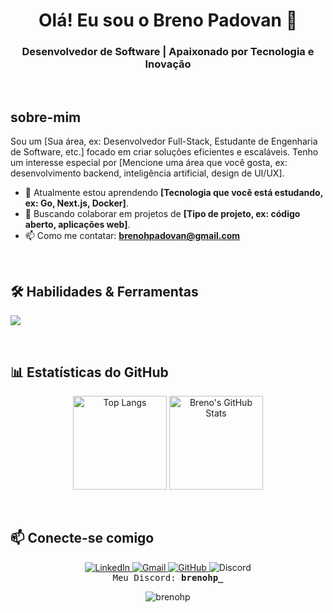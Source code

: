 <div align="center">
  <h1 align="center">Olá! Eu sou o Breno Padovan 👋</h1>
  <h3 align="center">Desenvolvedor de Software | Apaixonado por Tecnologia e Inovação</h3>
</div>

<br>

##  sobre-mim

<p>
  Sou um [Sua área, ex: Desenvolvedor Full-Stack, Estudante de Engenharia de Software, etc.] focado em criar soluções eficientes e escaláveis. Tenho um interesse especial por [Mencione uma área que você gosta, ex: desenvolvimento backend, inteligência artificial, design de UI/UX].
</p>

- 🌱 Atualmente estou aprendendo **[Tecnologia que você está estudando, ex: Go, Next.js, Docker]**.
- 🔭 Buscando colaborar em projetos de **[Tipo de projeto, ex: código aberto, aplicações web]**.
- 📫 Como me contatar: **brenohpadovan@gmail.com**

<br>

## 🛠️ Habilidades & Ferramentas

<p align="left">
  <a href="https://skillicons.dev">
    <img src="https://skillicons.dev/icons?i=js,ts,react,nodejs,python,java,spring,docker,git,postgres,mongodb&perline=11" />
  </a>
</p>

<br>

## 📊 Estatísticas do GitHub

<p align="center">
  <img height="150em" src="https://github-readme-stats-git-masterrstaa-rickstaa.vercel.app/api/top-langs/?username=brenohp&layout=compact&bg_color=151515&border_color=fff&title_color=fff&text_color=fff" alt="Top Langs"/>
  <img height="150em" src="https://github-readme-stats.vercel.app/api?username=brenohp&theme=transparent&bg_color=151515&border_color=fff&show_icons=true&icon_color=fff&title_color=fff&text_color=fff" alt="Breno's GitHub Stats"/>
</p>

<br>

## 📫 Conecte-se comigo

<p align="center">
  <a href="https://www.linkedin.com/in/brenohp/">
    <img src="https://img.shields.io/badge/LinkedIn-0077B5?style=for-the-badge&logo=linkedin&logoColor=white" alt="LinkedIn">
  </a>
  <a href="mailto:brenohpadovan@gmail.com">
    <img src="https://img.shields.io/badge/Gmail-D14836?style=for-the-badge&logo=gmail&logoColor=white" alt="Gmail">
  </a>
  <a href="https://github.com/brenohp">
    <img src="https://img.shields.io/badge/GitHub-181717?style=for-the-badge&logo=github&logoColor=white" alt="GitHub">
  </a>
  <img src="https://img.shields.io/badge/Discord-7289DA?style=for-the-badge&logo=discord&logoColor=white" alt="Discord">
  <br>
  <samp>Meu Discord: <b>brenohp_</b></samp>
</p>

<div align="center">
  <img src="https://komarev.com/ghpvc/?username=brenohp&label=Profile%20views&color=0e75b6&style=flat" alt="brenohp" />
</div>

